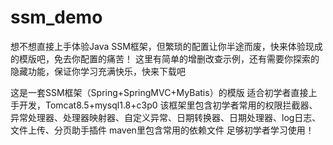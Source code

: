 # ssm_demo
想不想直接上手体验Java SSM框架，但繁琐的配置让你半途而废，快来体验现成的模版吧，免去你配置的痛苦！
这里有简单的增删改查示例，还有需要你探索的隐藏功能，保证你学习充满快乐，快来下载吧

这是一套SSM框架（Spring+SpringMVC+MyBatis）的模版
适合初学者直接上手开发，Tomcat8.5+mysql1.8+c3p0
该框架里包含初学者常用的权限拦截器、异常处理器、处理器映射器、自定义异常、日期转换器、日期处理器、log日志、文件上传、分页助手插件
maven里包含常用的依赖文件
足够初学者学习使用！
